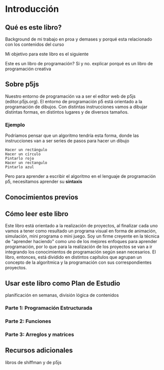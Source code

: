 # Introducción

## Qué es este libro?
Background de mi trabajo en proa y demases y porqué esta relacionado con los contenidos del curso

Mi objetivo para este libro es el siguiente

Este es un libro de programación? Si y no. explicar porqué es un libro de programación creativa

## Sobre p5js
Nuestro entorno de programación va a ser el editor web de p5js (editor.p5js.org). El entorno de programación p5 está orientado a la programación de dibujos. Con distintas instrucciones vamos a dibujar distintas formas, en distintos lugares y de diversos tamaños.
### Ejemplo
Podríamos pensar que un algoritmo tendría esta forma, donde las instrucciones van a ser series de pasos para hacer un dibujo
```
Hacer un rectángulo
Hacer un círculo
Pintarlo rojo
Hacer un rectangulo
Pintarlo azul
```
Pero para aprender a escribir el algoritmo en el lenguaje de programación p5, necesitamos aprender su **sintaxis**


## Conocimientos previos

## Cómo leer este libro
Este libro está orientado a la realización de proyectos, al finalizar cada uno vamos a tener como resultado un programa visual en forma de animación, simulación, mini programa o mini juego. Soy un firme creyente en la técnica de "aprender haciendo" como uno de los mejores enfoques para aprender programación, por lo que para la realización de los proyectos se van a ir integrando los conocimientos de programación según sean necesarios. El libro, entonces, está dividido en distintos capítulos que agrupan un concepto de la algorítmica y la programación con sus correspondientes proyectos. 

<!-- Escribir sobre la distribución de cada proyecto: la explicación de lo que se va a hacer, los contenidos, la tabla de etapas, la descripción de cada etapa, y la modificacion libre (que quizá la podría sacar de como etapa de algunos proyectos o agregarlos en todos? o sea dando consejos en qué hacer para modificarlo, que instrucciones usar, y quizá dar un ejemplo )  -->

<!-- Ampliar según como divida cada capítulo y cómo redacte los capítulos -->



## Usar este libro como Plan de Estudio
planificación en semanas, división lógica de contenidos
### Parte 1: Programación Estructurada

### Parte 2: Funciones

### Parte 3: Arreglos y matrices

## Recursos adicionales
libros de shiffman y de p5js